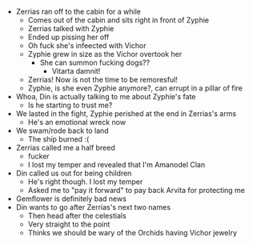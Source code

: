 * Zerrias ran off to the cabin for a while
  * Comes out of the cabin and sits right in front of Zyphie
  * Zerrias talked with Zyphie
  * Ended up pissing her off
  * Oh fuck she's infeected with Vichor
  * Zyphie grew in size as the Vichor overtook her
    * She can summon fucking dogs??
      * Vitarta damnit!
  * Zerrias! Now is not the time to be remoresful!
  * Zyphie, is she even Zyphie anymore?, can errupt in a pillar of fire
* Whoa, Din is actually talking to me about Zyphie's fate
  * Is he starting to trust me?
* We lasted in the fight, Zyphie perished at the end in Zerrias's arms
  * He's an emotional wreck now
* We swam/rode back to land
  * The ship burned :(
* Zerrias called me a half breed
  * fucker
  * I lost my temper and revealed that I'm Amanodel Clan
* Din called us out for being children
  * He's right though. I lost my temper
  * Asked me to "pay it forward" to pay back Arvita for protecting me
* Gemflower is definitely bad news
* Din wants to go after Zerrias's next two names
  * Then head after the celestials
  * Very straight to the point
  * Thinks we should be wary of the Orchids having Vichor jewelry
  